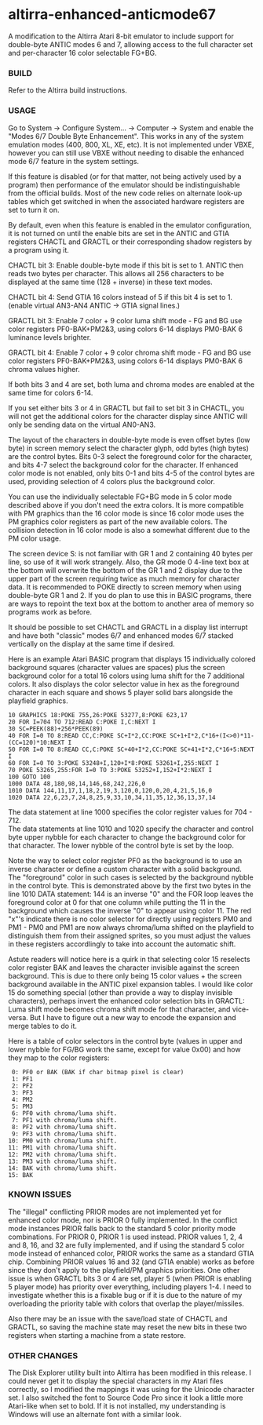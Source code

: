 # altirra-enhanced-anticmode67
A modification to the Altirra Atari 8-bit emulator to include support for double-byte ANTIC modes 6 and 7, allowing access to the full character set and per-character 16 color selectable FG+BG.

### BUILD
Refer to the Altirra build instructions.

### USAGE
Go to System -> Configure System... -> Computer -> System and enable the "Modes 6/7 Double Byte Enhancement". This works in any of the system emulation modes (400, 800, XL, XE, etc). It is not implemented under VBXE, however you can still use VBXE without needing to disable the enhanced mode 6/7 feature in the system settings.

If this feature is disabled (or for that matter, not being actively used by a program) then performance of the emulator should be indistinguishable from the official builds. Most of the new code relies on alternate look-up tables which get switched in when the associated hardware registers are set to turn it on.

By default, even when this feature is enabled in the emulator configuration, it is not turned on until the enable bits are set in the ANTIC and GTIA registers CHACTL and GRACTL or their corresponding shadow registers by a program using it.

CHACTL bit 3: Enable double-byte mode if this bit is set to 1. ANTIC then reads two bytes per character. This allows all 256 characters to be displayed at the same time (128 + inverse) in these text modes.

CHACTL bit 4: Send GTIA 16 colors instead of 5 if this bit 4 is set to 1. (enable virtual AN3-AN4 ANTIC -> GTIA signal lines.)

GRACTL bit 3: Enable 7 color + 9 color luma shift mode - FG and BG use color registers PF0-BAK+PM2&3, using colors 6-14 displays PM0-BAK 6 luminance levels brighter.

GRACTL bit 4: Enable 7 color + 9 color chroma shift mode - FG and BG use color registers PF0-BAK+PM2&3, using colors 6-14 displays PM0-BAK 6 chroma values higher.

If both bits 3 and 4 are set, both luma and chroma modes are enabled at the same time for colors 6-14.

If you set either bits 3 or 4 in GRACTL but fail to set bit 3 in CHACTL, you will not get the additional colors for the character display since ANTIC will only be sending data on the virtual AN0-AN3.

The layout of the characters in double-byte mode is even offset bytes (low byte) in screen memory select the character glyph, odd bytes (high bytes) are the control bytes. Bits 0-3 select the foreground color for the character, and bits 4-7 select the background color for the character. If enhanced color mode is not enabled, only bits 0-1 and bits 4-5 of the control bytes are used, providing selection of 4 colors plus the background color.

You can use the individually selectable FG+BG mode in 5 color mode described above if you don't need the extra colors. It is more compatible with PM graphics than the 16 color mode is since 16 color mode uses the PM graphics color registers as part of the new available colors. The collision detection in 16 color mode is also a somewhat different due to the PM color usage.

The screen device S: is not familiar with GR 1 and 2 containing 40 bytes per line, so use of it will work strangely. Also, the GR mode 0 4-line text box at the bottom will overwrite the bottom of the GR 1 and 2 display due to the upper part of the screen requiring twice as much memory for character data. It is recommended to POKE directly to screen memory when using double-byte GR 1 and 2. If you do plan to use this in BASIC programs, there are ways to repoint the text box at the bottom to another area of memory so programs work as before.

It should be possible to set CHACTL and GRACTL in a display list interrupt and have both "classic" modes 6/7 and enhanced modes 6/7 stacked vertically on the display at the same time if desired.

Here is an example Atari BASIC program that displays 15 individually colored background squares (character values are spaces) plus the screen background color for a total 16 colors using luma shift for the 7 additional colors. It also displays the color selector value in hex as the foreground character in each square and shows 5 player solid bars alongside the playfield graphics.

```
10 GRAPHICS 18:POKE 755,26:POKE 53277,8:POKE 623,17
20 FOR I=704 TO 712:READ C:POKE I,C:NEXT I
30 SC=PEEK(88)+256*PEEK(89)
40 FOR I=0 TO 8:READ CC,C:POKE SC+I*2,CC:POKE SC+1+I*2,C*16+(I<>0)*11-(CC=120)*10:NEXT I
50 FOR I=0 TO 8:READ CC,C:POKE SC+40+I*2,CC:POKE SC+41+I*2,C*16+5:NEXT I
60 FOR I=0 TO 3:POKE 53248+I,120+I*8:POKE 53261+I,255:NEXT I
70 POKE 53265,255:FOR I=0 TO 3:POKE 53252+I,152+I*2:NEXT I
100 GOTO 100
1000 DATA 48,180,98,14,146,68,242,226,0
1010 DATA 144,11,17,1,18,2,19,3,120,0,120,0,20,4,21,5,16,0
1020 DATA 22,6,23,7,24,8,25,9,33,10,34,11,35,12,36,13,37,14
```

The data statement at line 1000 specifies the color register values for 704 - 712.\
The data statements at line 1010 and 1020 specify the character and control byte upper nybble for each character to change the background color for that character. The lower nybble of the control byte is set by the loop.

Note the way to select color register PF0 as the background is to use an inverse character or define a custom character with a solid background. The "foreground" color in such cases is selected by the background nybble in the control byte. This is demonstrated above by the first two bytes in the line 1010 DATA statement: 144 is an inverse "0" and the FOR loop leaves the foreground color at 0 for that one column while putting the 11 in the background which causes the inverse "0" to appear using color 11. The red "x"'s indicate there is no color selector for directly using registers PM0 and PM1 - PM0 and PM1 are now always chroma/luma shifted on the playfield to distinguish them from their assigned sprites, so you must adjust the values in these registers accordlingly to take into account the automatic shift.

Astute readers will notice here is a quirk in that selecting color 15 reselects color register BAK and leaves the character invisible against the screen background. This is due to there only being 15 color values + the screen background available in the ANTIC pixel expansion tables. I would like color 15 do something special (other than provide a way to display invisible characters), perhaps invert the enhanced color selection bits in GRACTL: Luma shift mode becomes chroma shift mode for that character, and vice-versa. But I have to figure out a new way to encode the expansion and merge tables to do it.

Here is a table of color selectors in the control byte (values in upper and lower nybble for FG/BG work the same, except for value 0x00) and how they map to the color registers:
```
 0: PF0 or BAK (BAK if char bitmap pixel is clear)
 1: PF1
 2: PF2
 3: PF3
 4: PM2
 5: PM3
 6: PF0 with chroma/luma shift.
 7: PF1 with chroma/luma shift.
 8: PF2 with chroma/luma shift.
 9: PF3 with chroma/luma shift.
10: PM0 with chroma/luma shift.
11: PM1 with chroma/luma shift.
12: PM2 with chroma/luma shift.
13: PM3 with chroma/luma shift.
14: BAK with chroma/luma shift.
15: BAK
```

### KNOWN ISSUES
The "illegal" conflicting PRIOR modes are not implemented yet for enhanced color mode, nor is PRIOR 0 fully implemented. In the conflict mode instances PRIOR falls back to the standard 5 color priority mode combinations. For PRIOR 0, PRIOR 1 is used instead. PRIOR values 1, 2, 4 and 8, 16, and 32 are fully implemented, and if using the standard 5 color mode instead of enhanced color, PRIOR works the same as a standard GTIA chip. Combining PRIOR values 16 and 32 (and GTIA enable) works as before since they don't apply to the playfield/PM graphics priorities. One other issue is when GRACTL bits 3 or 4 are set, player 5 (when PRIOR is enabling 5 player mode) has priority over everything, including players 1-4. I need to investigate whether this is a fixable bug or if it is due to the nature of my overloading the priority table with colors that overlap the player/missiles.

Also there may be an issue with the save/load state of CHACTL and GRACTL, so saving the machine state may reset the new bits in these two registers when starting a machine from a state restore.


### OTHER CHANGES
The Disk Explorer utility built into Altirra has been modified in this release. I could never get it to display the special characters in my Atari files correctly, so I modified the mappings it was using for the Unicode character set. I also switched the font to Source Code Pro since it look a little more Atari-like when set to bold. If it is not installed, my understanding is Windows will use an alternate font with a similar look.
